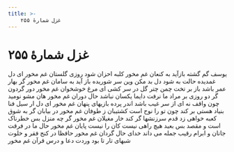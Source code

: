 ```yaml
---
title: >-
    غزل شمارهٔ ۲۵۵
---
```

# غزل شمارهٔ ۲۵۵

یوسف گم گشته بازآید به کنعان غم مخور
کلبه احزان شود روزی گلستان غم مخور
ای دل غمدیده حالت به شود دل بد مکن
وین سر شوریده باز آید به سامان غم مخور
گر بهار عمر باشد باز بر تخت چمن
چتر گل در سر کشی ای مرغ خوشخوان غم مخور
دور گردون گر دو روزی بر مراد ما نرفت
دایما یکسان نباشد حال دوران غم مخور
هان مشو نومید چون واقف نه ای از سر غیب
باشد اندر پرده بازیهای پنهان غم مخور
ای دل ار سیل فنا بنیاد هستی بر کند
چون تو را نوح است کشتیبان ز طوفان غم مخور
در بیابان گر به شوق کعبه خواهی زد قدم
سرزنشها گر کند خار مغیلان غم مخور
گر چه منزل بس خطرناک است و مقصد بس بعید
هیچ راهی نیست کان را نیست پایان غم مخور
حال ما در فرقت جانان و ابرام رقیب
جمله می داند خدای حال گردان غم مخور
حافظا در کنج فقر و خلوت شبهای تار
تا بود وردت دعا و درس قرآن غم مخور
